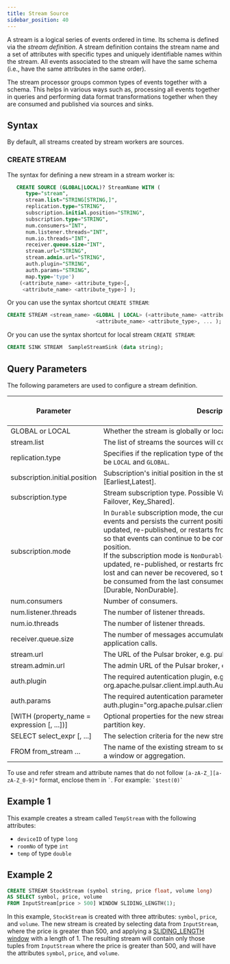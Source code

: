 ```yaml
---
title: Stream Source
sidebar_position: 40
---
```


A stream is a logical series of events ordered in time. Its schema is defined via the _stream definition_. A stream definition contains the stream name and a set of attributes with specific types and uniquely identifiable names within the stream. All events associated to the stream will have the same schema (i.e., have the same attributes in the same order).

The stream processor groups common types of events together with a schema. This helps in various ways such as, processing all events together in queries and performing data format transformations together when they are consumed and published via sources and sinks.

## Syntax

By default, all streams created by stream workers are sources.

### CREATE STREAM

The syntax for defining a new stream in a stream worker is:

```sql
   CREATE SOURCE (GLOBAL|LOCAL)? StreamName WITH (
      type="stream", 
      stream.list="STRING[STRING,]", 
      replication.type="STRING", 
      subscription.initial.position="STRING",
      subscription.type="STRING",
      num.consumers="INT",
      num.listener.threads="INT",
      num.io.threads="INT",
      receiver.queue.size="INT",
      stream.url="STRING",
      stream.admin.url="STRING",
      auth.plugin="STRING",
      auth.params="STRING",
      map.type='type')  
    (<attribute_name> <attribute_type>[,
     <attribute_name> <attribute_type>] );
```

Or you can use the syntax shortcut `CREATE STREAM`:

```sql
CREATE STREAM <stream_name> <GLOBAL | LOCAL> (<attribute_name> <attribute_type>,
                             <attribute_name> <attribute_type>, ... );
```

Or you can use the syntax shortcut for local stream `CREATE STREAM`:

```sql
CREATE SINK STREAM  SampleStreamSink (data string);
```

## Query Parameters

The following parameters are used to configure a stream definition.

| Parameter     | Description | Default Value | Possible Data Types | Optional |
| ------------- |-------------| ------------- | ------------------- | -------- |
| GLOBAL or LOCAL      | Whether the stream is globally or locally replicated. Default is `LOCAL`. |
| stream.list | The list of streams the sources will consume events. | -    | STRING        | No                  |
| replication.type | Specifies if the replication type of the streams. Possible values can be `LOCAL` and `GLOBAL`.      | LOCAL         | STRING         | Yes      |
| subscription.initial.position | Subscription's initial position in the stream. Possible values: [Earliest,Latest]. | Latest | STRING | Yes|
| subscription.type | Stream subscription type. Possible Values: [Exclusive, Shared, Failover, Key_Shared]. | Shared | STRING | Yes|
| subscription.mode | In `Durable` subscription mode, the cursor is durable, which retains events and persists the current position. If a stream worker is updated, re-published, or restarts from a failure, then it can recover so that events can continue to be consumed from the last consumed position.<br /> If the subscription mode is `NonDurable` and a stream worker is updated, re-published, or restarts from a failure, then the cursor is lost and can never be recovered, so that events can not continue to be consumed from the last consumed position. Possible Values: [Durable, NonDurable]. | Durable | STRING | Yes|
| num.consumers | Number of consumers. | 1 | INT | Yes |
| num.listener.threads | The number of listener threads. | 1 | INT | Yes |
| num.io.threads | The number of listener threads. | 1 | INT | Yes |
| receiver.queue.size | The number of messages accumulated by a consumer before an application calls. | 1000 | INT | Yes |
| stream.url | The URL of the Pulsar broker, e.g. pulsar_ssl://my-broker:6651. | NULL | STRING | Yes |
| stream.admin.url | The admin URL of the Pulsar broker, e.g. https://my-broker:443. | NULL | STRING | Yes |
| auth.plugin | The required autentication plugin, e.g. org.apache.pulsar.client.impl.auth.AuthenticationToken. | NULL | STRING | Yes |
| auth.params | The required autentication parameters, e.g. JWT in case auth.plugin="org.apache.pulsar.client.impl.auth.AuthenticationToken". | NULL | STRING | Yes |
| [WITH (property_name = expression [, ...])] | Optional properties for the new stream, such as a time-to-live or a partition key. |
| SELECT select_expr [, ...] | The selection criteria for the new stream. |
| FROM from_stream … | The name of the existing stream to select data from. This can include a window or aggregation. |

To use and refer stream and attribute names that do not follow `[a-zA-Z_][a-zA-Z_0-9]*` format, enclose them in ``` ` ```. For example: ``` `$test(0)` ```

## Example 1

This example creates a stream called `TempStream` with the following attributes:

- `deviceID` of type `long`
- `roomNo` of type `int`
- `temp` of type `double`

## Example 2

```sql
CREATE STREAM StockStream (symbol string, price float, volume long)
AS SELECT symbol, price, volume
FROM InputStream[price > 500] WINDOW SLIDING_LENGTH(1);
```

In this example, `StockStream` is created with three attributes: `symbol`, `price`, and `volume`. The new stream is created by selecting data from `InputStream`, where the price is greater than 500, and applying a [SLIDING_LENGTH window](../windows/window-types/sliding-length) with a length of 1. The resulting stream will contain only those tuples from `InputStream` where the price is greater than 500, and will have the attributes `symbol`, `price`, and `volume`.
